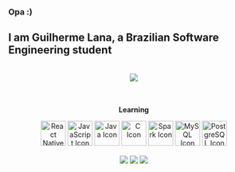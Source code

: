 ### Opa :)
## I am Guilherme Lana, a Brazilian Software Engineering student

<section>
   <br/>
   <div align="center">
      <img style="hight: 100%;" src="https://github-readme-stats.vercel.app/api?username=coderlan4z&show_icons=true&theme=tokyonight"/>
   </div>

   <br/>
</section>

<section>

<div align="center"><br>
         <b><p>Learning</p></b>
         <img style="height: 50px" alt="React Native Icon" src="https://cdn.jsdelivr.net/gh/devicons/devicon/icons/react/react-original.svg" />
         <img style="height: 50px" alt="JavaScript Icon" src="https://cdn.jsdelivr.net/gh/devicons/devicon/icons/javascript/javascript-original.svg" />
         <img style="height: 50px" alt="Java Icon" src="https://cdn.jsdelivr.net/gh/devicons/devicon/icons/java/java-original.svg" />
         <img style="height: 50px" alt="C Icon" src="https://cdn.jsdelivr.net/gh/devicons/devicon/icons/c/c-original.svg"/>
         <img style="height: 50px" alt="Spark Icon" src="https://cdn.jsdelivr.net/gh/devicons/devicon@latest/icons/apachespark/apachespark-original.svg" />   
         <img style="height: 50px" alt="MySQL Icon" src="https://cdn.jsdelivr.net/gh/devicons/devicon@latest/icons/mysql/mysql-original.svg" />
         <img style="height: 50px" alt="PostgreSQL Icon" src="https://cdn.jsdelivr.net/gh/devicons/devicon@latest/icons/postgresql/postgresql-original.svg" />
   </div>
<div align="center"> 
   <br/>
  <a href="https://instagram.com/__guilhermelana" target="_blank"><img src="https://img.shields.io/badge/-Instagram-%23E4405F?style=for-the-badge&logo=instagram&logoColor=white" target="_blank"></a>
  <a href="https://www.linkedin.com/in/guilhermelana/" target="_blank"><img src="https://img.shields.io/badge/-LinkedIn-%230077B5?style=for-the-badge&logo=linkedin&logoColor=white" target="_blank"></a>
   <a href = "mailto:contato.guilhermelana@gmail.com"><img src="https://img.shields.io/badge/-Gmail-%23333?style=for-the-badge&logo=gmail&logoColor=white" target="_blank"></a>
